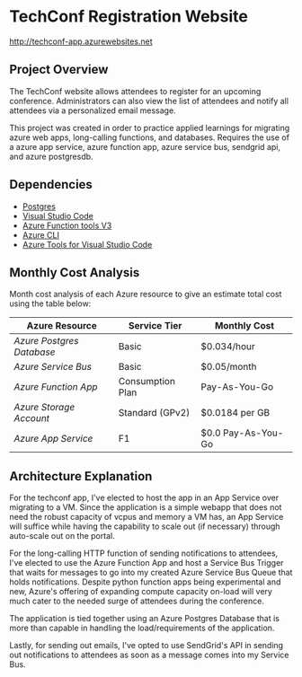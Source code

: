 # TechConf Registration Website
http://techconf-app.azurewebsites.net

## Project Overview
The TechConf website allows attendees to register for an upcoming conference. Administrators can also view the list of attendees and notify all attendees via a personalized email message.

This project was created in order to practice applied learnings for migrating azure web apps, long-calling functions, and databases.
Requires the use of a azure app service, azure function app, azure service bus, sendgrid api, and azure postgresdb.

## Dependencies

- [Postgres](https://www.postgresql.org/download/)
- [Visual Studio Code](https://code.visualstudio.com/download)
- [Azure Function tools V3](https://docs.microsoft.com/en-us/azure/azure-functions/functions-run-local?tabs=windows%2Ccsharp%2Cbash#install-the-azure-functions-core-tools)
- [Azure CLI](https://docs.microsoft.com/en-us/cli/azure/install-azure-cli?view=azure-cli-latest)
- [Azure Tools for Visual Studio Code](https://marketplace.visualstudio.com/items?itemName=ms-vscode.vscode-node-azure-pack)

## Monthly Cost Analysis
Month cost analysis of each Azure resource to give an estimate total cost using the table below:

| Azure Resource | Service Tier | Monthly Cost |
| ------------ | ------------ | ------------ |
| *Azure Postgres Database*|Basic|$0.034/hour|
| *Azure Service Bus*|Basic|$0.05/month|
| *Azure Function App*|Consumption Plan|Pay-As-You-Go|
| *Azure Storage Account*|Standard (GPv2)|$0.0184 per GB|
| *Azure App Service*|F1|$0.0 Pay-As-You-Go|

## Architecture Explanation
For the techconf app, I've elected to host the app in an App Service over migrating to a VM. Since the application is a simple webapp that does not need the robust capacity of vcpus and memory a VM has, an App Service will suffice while having the capability to scale out (if necessary) through auto-scale out on the portal.

For the long-calling HTTP function of sending notifications to attendees, I've elected to use the Azure Function App and host a Service Bus Trigger that waits for messages to go into my created Azure Service Bus Queue that holds notifications. Despite python function apps being experimental and new, Azure's offering of expanding compute capacity on-load will very much cater to the needed surge of attendees during the conference.

The application is tied together using an Azure Postgres Database that is more than capable in handling the load/requirements of the application.

Lastly, for sending out emails, I've opted to use SendGrid's API in sending out notifications to attendees as soon as a message comes into my Service Bus.
